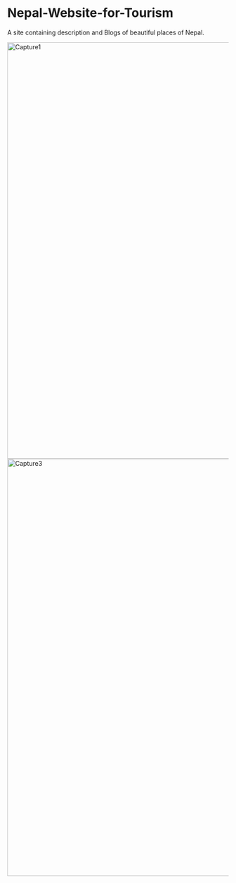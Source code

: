 # Nepal-Website-for-Tourism
A site containing description and Blogs of beautiful places of Nepal.

<img width="947" alt="Capture1" src="https://user-images.githubusercontent.com/34705432/56473641-d4828280-648d-11e9-99bf-06ae53528e07.PNG">

<img width="949" alt="Capture3" src="https://user-images.githubusercontent.com/34705432/56473670-1ad7e180-648e-11e9-863b-c33c0f1a4ab4.PNG">

